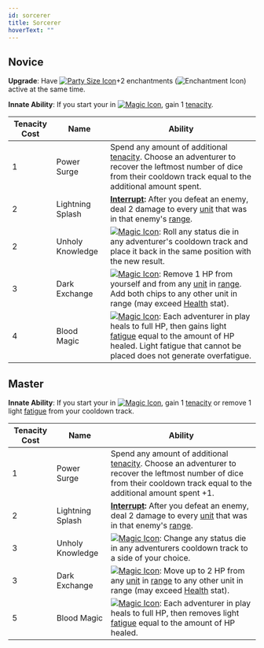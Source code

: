 ```yaml
---
id: sorcerer
title: Sorcerer
hoverText: ""
---
```


## Novice

**Upgrade**: Have [<img src="/icons/party-size.svg" alt="Party Size Icon" class="icon-svg" />](/docs/all/other/party-size)+2 enchantments (<img src="/icons/enchantment.svg" alt="Enchantment Icon" class="icon-svg" />) active at the same time.

**Innate Ability**: If you start your in [<img src="/icons/magic.svg" alt="Magic Icon" class="icon-svg" />](/docs/all/battle-forms/magic), gain 1 [tenacity](/docs/all/other/tenacity).

| Tenacity Cost | Name | Ability |
|-----------|-------|-------|
| 1 | Power Surge | Spend any amount of additional [tenacity](/docs/all/other/tenacity). Choose an adventurer to recover the leftmost number of dice from their cooldown track equal to the additional amount spent. |
| 2 | Lightning Splash | **[Interrupt](/docs/all/other/interrupt):** After you defeat an enemy, deal 2 damage to every [unit](/docs/all/other/unit) that was in that enemy's [range](/docs/all/other/range).  |
| 2 | Unholy Knowledge | [<img src="/icons/magic.svg" alt="Magic Icon" class="icon-svg" />](/docs/all/battle-forms/magic): Roll any status die in any adventurer's cooldown track and place it back in the same position with the new result. |
| 3 | Dark Exchange | [<img src="/icons/magic.svg" alt="Magic Icon" class="icon-svg" />](/docs/all/battle-forms/magic): Remove 1 HP from yourself and from any [unit](/docs/all/other/unit) in [range](/docs/all/other/range). Add both chips to any other unit in range (may exceed [Health](/docs/all/stats/health) stat). |
| 4 | Blood Magic | [<img src="/icons/magic.svg" alt="Magic Icon" class="icon-svg" />](/docs/all/battle-forms/magic): Each adventurer in play heals to full HP, then gains light [fatigue](/docs/all/other/fatigue) equal to the amount of HP healed. Light fatigue that cannot be placed does not generate overfatigue. |

## Master

**Innate Ability**: If you start your in [<img src="/icons/magic.svg" alt="Magic Icon" class="icon-svg" />](/docs/all/battle-forms/magic), gain 1 [tenacity](/docs/all/other/tenacity) or remove 1 light [fatigue](/docs/all/other/fatigue) from your cooldown track.

| Tenacity Cost | Name | Ability |
|-----------|-------|-------|
| 1 | Power Surge | Spend any amount of additional [tenacity](/docs/all/other/tenacity). Choose an adventurer to recover the leftmost number of dice from their cooldown track equal to the additional amount spent +1. |
| 2 | Lightning Splash | **[Interrupt](/docs/all/other/interrupt):** After you defeat an enemy, deal 2 damage to every [unit](/docs/all/other/unit) that was in that enemy's [range](/docs/all/other/range).  |
| 3 | Unholy Knowledge | [<img src="/icons/magic.svg" alt="Magic Icon" class="icon-svg" />](/docs/all/battle-forms/magic): Change any status die in any adventurers cooldown track to a side of your choice. |
| 3 | Dark Exchange | [<img src="/icons/magic.svg" alt="Magic Icon" class="icon-svg" />](/docs/all/battle-forms/magic): Move up to 2 HP from any [unit](/docs/all/other/unit) in [range](/docs/all/other/range) to any other unit in range (may exceed [Health](/docs/all/stats/health) stat). |
| 5 | Blood Magic | [<img src="/icons/magic.svg" alt="Magic Icon" class="icon-svg" />](/docs/all/battle-forms/magic): Each adventurer in play heals to full HP, then removes light [fatigue](/docs/all/other/fatigue) equal to the amount of HP healed. |
